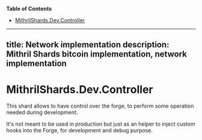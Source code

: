 <!-- START doctoc generated TOC please keep comment here to allow auto update -->
<!-- DON'T EDIT THIS SECTION, INSTEAD RE-RUN doctoc TO UPDATE -->
**Table of Contents**

- [MithrilShards.Dev.Controller](#mithrilshardsdevcontroller)

<!-- END doctoc generated TOC please keep comment here to allow auto update -->

---
title: Network implementation
description: Mithril Shards bitcoin implementation, network implementation
---

# MithrilShards.Dev.Controller

This shard allows to have control over the forge, to perform some operation needed during development.

It's not meant to be used in production but just as an helper to inject custom hooks into the Forge, for development and debug purpose.